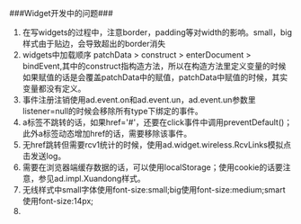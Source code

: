###Widget开发中的问题###
1. 在写widgets的过程中，注意border，padding等对width的影响。small，big样式由于贴边，会导致超出的border消失
2. widgets中加载顺序 patchData > construct > enterDocument > bindEvent,其中的construct指构造方法，所以在构造方法里定义变量的时候如果赋值的话是会覆盖patchData中的赋值，patchData中赋值的时候，其实变量都没有定义。
3. 事件注册注销使用ad.event.on和ad.event.un，ad.event.un参数里listener=null的时候会移除所有type下绑定的事件。
4. a标签不跳转的话，如果href='#'，还要在click事件中调用preventDefault()；此外a标签动态增加href的话，需要移除该事件。
5. 无href跳转但需要rcv1统计的时候，使用ad.widget.wireless.RcvLinks模拟点击发送log。
6. 需要在浏览器端缓存数据的话，可以使用localStorage；使用cookie的话要注意，参见ad.impl.Xuandong样式。
7. 无线样式中small字体使用font-size:small;big使用font-size:medium;smart使用font-size:14px;
8. 
